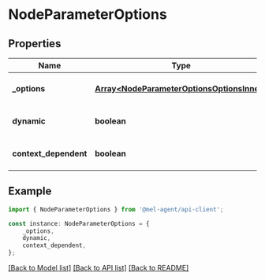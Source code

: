 # NodeParameterOptions


## Properties

Name | Type | Description | Notes
------------ | ------------- | ------------- | -------------
**_options** | [**Array&lt;NodeParameterOptionsOptionsInner&gt;**](NodeParameterOptionsOptionsInner.md) |  | [optional] [default to undefined]
**dynamic** | **boolean** |  | [optional] [default to undefined]
**context_dependent** | **boolean** |  | [optional] [default to undefined]

## Example

```typescript
import { NodeParameterOptions } from '@mel-agent/api-client';

const instance: NodeParameterOptions = {
    _options,
    dynamic,
    context_dependent,
};
```

[[Back to Model list]](../README.md#documentation-for-models) [[Back to API list]](../README.md#documentation-for-api-endpoints) [[Back to README]](../README.md)

